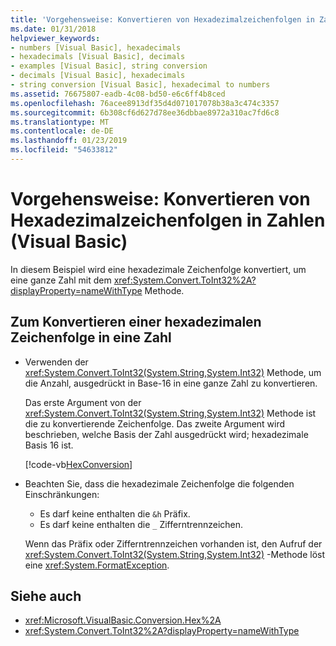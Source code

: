 ```yaml
---
title: 'Vorgehensweise: Konvertieren von Hexadezimalzeichenfolgen in Zahlen (Visual Basic)'
ms.date: 01/31/2018
helpviewer_keywords:
- numbers [Visual Basic], hexadecimals
- hexadecimals [Visual Basic], decimals
- examples [Visual Basic], string conversion
- decimals [Visual Basic], hexadecimals
- string conversion [Visual Basic], hexadecimal to numbers
ms.assetid: 76675807-eadb-4c08-bd50-e6c6ff4b8ced
ms.openlocfilehash: 76acee8913df35d4d071017078b38a3c474c3357
ms.sourcegitcommit: 6b308cf6d627d78ee36dbbae8972a310ac7fd6c8
ms.translationtype: MT
ms.contentlocale: de-DE
ms.lasthandoff: 01/23/2019
ms.locfileid: "54633812"
---
```

# <a name="how-to-convert-hexadecimal-strings-to-numbers-visual-basic"></a>Vorgehensweise: Konvertieren von Hexadezimalzeichenfolgen in Zahlen (Visual Basic)
In diesem Beispiel wird eine hexadezimale Zeichenfolge konvertiert, um eine ganze Zahl mit dem <xref:System.Convert.ToInt32%2A?displayProperty=nameWithType> Methode.  
  
## <a name="to-convert-a-hexadecimal-string-to-a-number"></a>Zum Konvertieren einer hexadezimalen Zeichenfolge in eine Zahl  
  
-   Verwenden der <xref:System.Convert.ToInt32(System.String,System.Int32)> Methode, um die Anzahl, ausgedrückt in Base-16 in eine ganze Zahl zu konvertieren.  
  
     Das erste Argument von der <xref:System.Convert.ToInt32(System.String,System.Int32)> Methode ist die zu konvertierende Zeichenfolge. Das zweite Argument wird beschrieben, welche Basis der Zahl ausgedrückt wird; hexadezimale Basis 16 ist.  
  
     [!code-vb[HexConversion](../../../../visual-basic/language-reference/functions/codesnippet/VisualBasic/how-to-convert-hexadecimal-strings-to-numbers_1.vb)]  

- Beachten Sie, dass die hexadezimale Zeichenfolge die folgenden Einschränkungen:

   - Es darf keine enthalten die `&h` Präfix.
   - Es darf keine enthalten die `_` Zifferntrennzeichen.

   Wenn das Präfix oder Zifferntrennzeichen vorhanden ist, den Aufruf der <xref:System.Convert.ToInt32(System.String,System.Int32)> -Methode löst eine <xref:System.FormatException>.

## <a name="see-also"></a>Siehe auch
- <xref:Microsoft.VisualBasic.Conversion.Hex%2A>
- <xref:System.Convert.ToInt32%2A?displayProperty=nameWithType>
